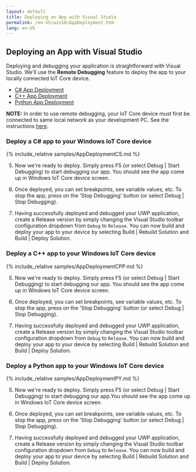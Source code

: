 ```yaml
---
layout: default
title: Deploying an App with Visual Studio
permalink: /en-US/win10/AppDeployment.htm
lang: en-US
---
```


## Deploying an App with Visual Studio

Deploying and debugging your application is straightforward with Visual Studio. We'll use the **Remote Debugging** feature to deploy the app to your locally connected IoT Core device. 

* [C# App Deployment](#csharp)
* [C++ App Deployment](#cpp)
* [Python App Deployment](#python)

**NOTE:** In order to use remote debugging, your IoT Core device must first be connected to same local network as your development PC. See the instructions [here]({{site.baseurl}}/{{page.lang}}/win10/ConnectToDevice.htm).

<a name="csharp"/>

### Deploy a C# app to your Windows IoT Core device 

{% include_relative samples/AppDeploymentCS.md %}

5. Now we're ready to deploy. Simply press F5 (or select Debug \| Start Debugging) to start debugging our app. You should see the app come up in Windows IoT Core device screen.

6. Once deployed, you can set breakpoints, see variable values, etc. To stop the app, press on the 'Stop Debugging' button (or select Debug \| Stop Debugging).

7. Having successfully deployed and debugged your UWP application, create a Release version by simply changing the Visual Studio toolbar configuration dropdown from `Debug` to `Release`.  You can now build and deploy your app to your device by selecting Build \| Rebuild Solution and Build \| Deploy Solution.

<a name="cpp"/>

### Deploy a C++ app to your Windows IoT Core device

{% include_relative samples/AppDeploymentCPP.md %}

5. Now we're ready to deploy. Simply press F5 (or select Debug \| Start Debugging) to start debugging our app. You should see the app come up in Windows IoT Core device screen.

6. Once deployed, you can set breakpoints, see variable values, etc. To stop the app, press on the 'Stop Debugging' button (or select Debug \| Stop Debugging).

7. Having successfully deployed and debugged your UWP application, create a Release version by simply changing the Visual Studio toolbar configuration dropdown from `Debug` to `Release`.  You can now build and deploy your app to your device by selecting Build \| Rebuild Solution and Build \| Deploy Solution.

<a name="python"/>

### Deploy a Python app to your Windows IoT Core device

{% include_relative samples/AppDeploymentPY.md %}

5. Now we're ready to deploy. Simply press F5 (or select Debug \| Start Debugging) to start debugging our app.You should see the app come up in Windows IoT Core device screen.

6. Once deployed, you can set breakpoints, see variable values, etc. To stop the app, press on the 'Stop Debugging' button (or select Debug \| Stop Debugging).

7. Having successfully deployed and debugged your UWP application, create a Release version by simply changing the Visual Studio toolbar configuration dropdown from `Debug` to `Release`.  You can now build and deploy your app to your device by selecting Build \| Rebuild Solution and Build \| Deploy Solution.
